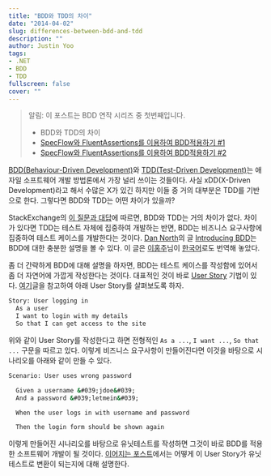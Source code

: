 ```yaml
---
title: "BDD와 TDD의 차이"
date: "2014-04-02"
slug: differences-between-bdd-and-tdd
description: ""
author: Justin Yoo
tags:
- .NET
- BDD
- TDD
fullscreen: false
cover: ""
---
```


> 알림: 이 포스트는 BDD 연작 시리즈 중 첫번째입니다.
> 
> - BDD와 TDD의 차이
> - [SpecFlow와 FluentAssertions를 이용하여 BDD적용하기 #1](http://blog.aliencube.org/ko/2014/04/02/applying-bdd-with-specflow-and-fluentassertions-1)
> - [SpecFlow와 FluentAssertions를 이용하여 BDD적용하기 #2](http://blog.aliencube.org/ko/2014/04/02/applying-bdd-with-specflow-and-fluentassertions-2)

[BDD(Behaviour-Driven Development)](http://en.wikipedia.org/wiki/Behavior-driven_development)와 [TDD(Test-Driven Development)](http://en.wikipedia.org/wiki/Test-driven_development)는 애자일 소프트웨어 개발 방법론에서 가장 널리 쓰이는 것들이다. 사실 xDD(X-Driven Development)라고 해서 수많은 X가 있긴 하지만 이들 중 거의 대부분은 TDD를 기반으로 한다. 그렇다면 BDD와 TDD는 어떤 차이가 있을까?

StackExchange의 [이 질문과 대답](http://programmers.stackexchange.com/questions/135218/what-is-the-difference-between-bdd-and-tdd#135246)에 따르면, BDD와 TDD는 거의 차이가 없다. 차이가 있다면 TDD는 테스트 자체에 집중하여 개발하는 반면, BDD는 비즈니스 요구사항에 집중하여 테스트 케이스를 개발한다는 것이다. [Dan North](https://twitter.com/tastapod)의 글 [Introducing BDD](http://dannorth.net/introducing-bdd/)는 BDD에 대한 충분한 설명을 볼 수 있다. 이 글은 [이홍주](http://blog.jaigurudevaom.net/)님이 [한국어](http://blog.jaigurudevaom.net/319)로도 번역해 놓았다.

좀 더 간략하게 BDD에 대해 설명을 하자면, BDD는 테스트 케이스를 작성함에 있어서 좀 더 자연어에 가깝게 작성한다는 것이다. 대표적인 것이 바로 [User Story](http://en.wikipedia.org/wiki/User_story) 기법이 있다. [여기](http://stackoverflow.com/questions/2509/what-are-the-primary-differences-between-tdd-and-bdd#2548)글을 참고하여 아래 User Story를 살펴보도록 하자.

```bat
Story: User logging in
  As a user
  I want to login with my details
  So that I can get access to the site

```

위와 같이 User Story를 작성한다고 하면 전형적인 `As a ...`, `I want ...`, `So that ...` 구문을 따르고 있다. 이렇게 비즈니스 요구사항이 만들어진다면 이것을 바탕으로 시나리오를 아래와 같이 만들 수 있다.

```bat
Scenario: User uses wrong password

  Given a username &#039;jdoe&#039;
  And a password &#039;letmein&#039;

  When the user logs in with username and password

  Then the login form should be shown again

```

이렇게 만들어진 시나리오를 바탕으로 유닛테스트를 작성하면 그것이 바로 BDD를 적용한 소프트웨어 개발이 될 것이다. [이어지는 포스트](http://blog.aliencube.org/ko/2014/04/02/applying-bdd-with-specflow-and-fluentassertions-1)에서는 어떻게 이 User Story가 유닛테스트로 변환이 되는지에 대해 설명한다.
